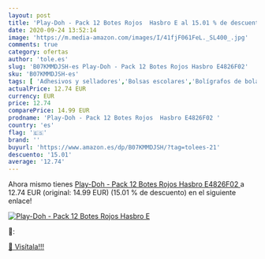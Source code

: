 ```yaml
---
layout: post
title: 'Play-Doh - Pack 12 Botes Rojos  Hasbro E al 15.01 % de descuento'
date: 2020-09-24 13:52:14
image: 'https://m.media-amazon.com/images/I/41fjF061FeL._SL400_.jpg'
comments: true
category: ofertas
author: 'tole.es'
slug: 'B07KMMDJSH-es Play-Doh - Pack 12 Botes Rojos Hasbro E4826F02'
sku: 'B07KMMDJSH-es'
tags: [ 'Adhesivos y selladores','Bolsas escolares','Bolígrafos de bola','Bolígrafos y recambios','Bolígrafos, lápices y útiles de escritura','Bricolaje y herramientas','Compuestos de modelado para escultura','Costura y manualidades','Equipaje','Escultura','Ferretería','Hogar y cocina','Mochilas, estuches y sets escolares','Oficina y papelería','Pegamentos instantáneos', ]
actualPrice: 12.74 EUR
currency: EUR
price: 12.74
comparePrice: 14.99 EUR
prodname: 'Play-Doh - Pack 12 Botes Rojos  Hasbro E4826F02 '
country: 'es'
flag: '🇪🇸'
brand: ''
buyurl: 'https://www.amazon.es/dp/B07KMMDJSH/?tag=tolees-21'
descuento: '15.01'
average: '12.74'
---
```


Ahora mismo tienes [Play-Doh - Pack 12 Botes Rojos  Hasbro E4826F02 ](https://www.amazon.es/dp/B07KMMDJSH/?tag=tolees-21) a 12.74 EUR (original: 14.99 EUR) (15.01 %  de descuento) en el siguiente enlace!

[![Play-Doh - Pack 12 Botes Rojos  Hasbro E](https://m.media-amazon.com/images/I/41fjF061FeL._SL400_.jpg)](https://www.amazon.es/dp/B07KMMDJSH/?tag=tolees-21)

🔎:


[🛒 Visítala!!!](https://www.amazon.es/dp/B07KMMDJSH/?tag=tolees-21)

